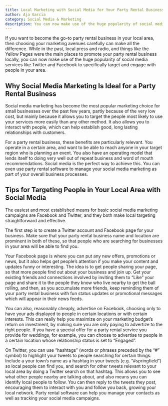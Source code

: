 ```yaml
---
title: Local Marketing with Social Media for Your Party Rental Business
author: Aja Garcia
category: Social Media & Marketing
description: You can now make use of the huge popularity of social media services like Twitter and Facebook to specifically target and engage with people in your area.
---
```

<p>If you want to become the go-to party rental business in your local area, then choosing your marketing avenues carefully can make all the difference. While in the past, local press and radio, and things like the Yellow Pages were the main places to promote your party rental business locally, you can now make use of the huge popularity of social media services like Twitter and Facebook to specifically target and engage with people in your area.</p><h2>Why Social Media Marketing Is Ideal for a Party Rental Business</h2><p>Social media marketing has become the most popular marketing choice for small businesses over the past few years, partly because of the very low cost, but mainly because it allows you to target the people most likely to use your services more easily than any other method. It also allows you to interact with people, which can help establish good, long lasting relationships with customers.</p><p>For a party rental business, these benefits are particularly relevant. You operate in a certain area, and want to be able to reach anyone in your target region who is planning an event. You also have an operating model that lends itself to doing very well out of repeat business and word of mouth recommendations. Social media is the perfect way to achieve this. You can even use party rental software to manage your social media marketing as part of your overall business processes.</p><h2>Tips for Targeting People in Your Local Area with Social Media</h2><p>The easiest and most established means for basic social media marketing campaigns are Facebook and Twitter, and they both make local targeting straightforward and effective.</p><p>The first step is to create a Twitter account and Facebook page for your business. Make sure that your party rental business name and location are prominent in both of these, so that people who are searching for businesses in your area will be able to find you.</p><p>Your Facebook page is where you can put any new offers, promotions or news, but it also helps get people’s attention if you make your content and updates funny or interesting. The idea is to get people sharing your page, so that more people find out about your business and join up. Get your existing friends and connections involved by inviting them to “Like” your page and share it to the people they know who live nearby to get the ball rolling, and then, as you accumulate more friends, keep reminding them of your party rental business with fun status updates or promotional messages which will appear in their news feeds.</p><p>You can also, reasonably cheaply, advertise on Facebook, choosing only to have your ads displayed to people in certain locations or with certain interests. This can really help you maximize on your marketing budget’s return on investment, by making sure you are only paying to advertize to the right people. If you have a special offer for a party rental service you provide for weddings, for example, you can choose to advertise to people in a certain location whose relationship status is set to “Engaged”.</p><p>On Twitter, you can use “hashtags” (words or phrases preceded by the “#” symbol) to highlight your tweets to people searching for certain things. Include a your town’s name as a hashtag in your tweets (e.g. “#springfield”) so local people can find you, and search for other tweets relevant to your local area by doing a Twitter search on that hashtag. This allows you to see what other people nearby are talking about, and also means you can identify local people to follow. You can then reply to the tweets they post, encouraging them to interact with you and follow you back, growing your local network. Party rental software can help you manage your contacts as well as tracking your social media campaigns.</p>